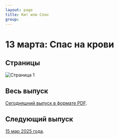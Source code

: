 ```yaml
---
layout: page
title: Кит или Слон
group: 
---
```


# 13 марта: Спас на крови

## Страницы

![Страница 1](https://www.dropbox.com/scl/fi/8iqvfgz18nafpnro4hsrh/2025-03-13-page001.jpg?rlkey=r48il98w8rz82l2p0c7cokkob&raw=1)

## Весь выпуск

[Сегодняшний выпуск в формате PDF](https://www.dropbox.com/scl/fi/gg0wt1de9zczja5hnp0x8/2025-03-13.pdf?rlkey=ciwzaofr4m1xoymvkyq7301fz&raw=1). 

## Следующий выпуск

[15 мар 2025 года](https://kitilislon.github.io/2025-03-15).

